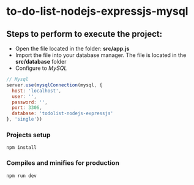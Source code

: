# to-do-list-nodejs-expressjs-mysql

## Steps to perform to execute the project:

- Open the file located in the folder: **src/app.js**
- Import the file into your database manager. The file is located in the **src/database** folder
- Configure to *MySQL*

```javascript
// Mysql
server.use(mysqlConnection(mysql, {
  host: 'localhost',
  user: '',
  password: '',
  port: 3306,
  database: 'todolist-nodejs-expressjs'
}, 'single'))
```

### Projects setup
```
npm install
```

### Compiles and minifies for production

```
npm run dev
```
